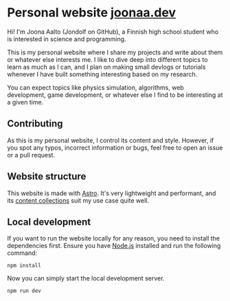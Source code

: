 # Personal website [joonaa.dev](https://joonaa.dev)

Hi! I'm Joona Aalto (Jondolf on GitHub), a Finnish high school student who is interested in science and programming.

This is my personal website where I share my projects and write about them or whatever else interests me. I like to dive deep into different topics to learn as much as I can, and I plan on making small devlogs or tutorials whenever I have built something interesting based on my research.

You can expect topics like physics simulation, algorithms, web development, game development, or whatever else I find to be interesting at a given time.

## Contributing

As this is my personal website, I control its content and style. However, if you spot any typos, incorrect information or bugs, feel free to open an issue or a pull request.

## Website structure

This website is made with <a href="https://astro.build/">Astro</a>. It's very lightweight and performant, and its [content collections](https://docs.astro.build/en/guides/content-collections/) suit my use case quite well.

## Local development

If you want to run the website locally for any reason, you need to install the dependencies first. Ensure you have [Node.js](https://nodejs.org/en) installed and run the following command:

```shell
npm install
```

Now you can simply start the local development server.

```shell
npm run dev
```
